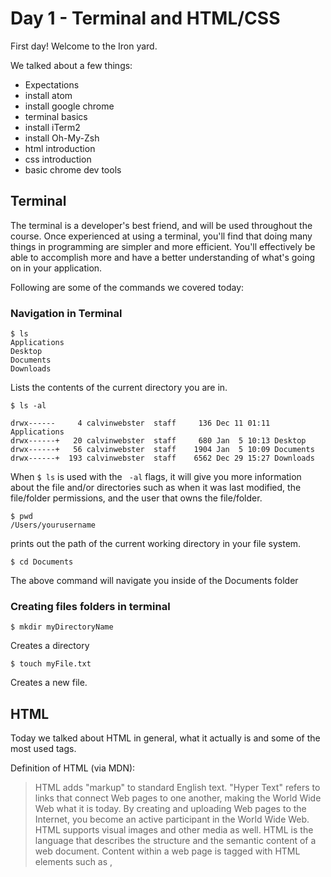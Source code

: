 # Day 1 - Terminal and HTML/CSS

First day! Welcome to the Iron yard.

We talked about a few things:

- Expectations
- install atom
- install google chrome
- terminal basics
- install iTerm2
- install Oh-My-Zsh
- html introduction
- css introduction
- basic chrome dev tools

## Terminal

The terminal is a developer's best friend, and will be used throughout the course.  Once experienced at using a terminal, you'll find that doing many things in programming are simpler and more efficient.  You'll effectively be able to accomplish more and have a better understanding of what's going on in your application.

Following are some of the commands we covered today:

### Navigation in Terminal

```
$ ls
Applications
Desktop
Documents
Downloads
```
 Lists the contents of the current directory you are in.

```
$ ls -al

drwx------     4 calvinwebster  staff     136 Dec 11 01:11 Applications
drwx------+   20 calvinwebster  staff     680 Jan  5 10:13 Desktop
drwx------+   56 calvinwebster  staff    1904 Jan  5 10:09 Documents
drwx------+  193 calvinwebster  staff    6562 Dec 29 15:27 Downloads

```
When <code>$ ls</code> is used with the <code> -al</code> flags, it will give you more information about the file and/or directories such as when it was last modified, the file/folder permissions, and the user that owns the file/folder.

```
$ pwd
/Users/yourusername

```
prints out the path of the current working directory in your file system.

```
$ cd Documents

```
The above command will navigate you inside of the Documents folder

### Creating files folders in terminal

```
$ mkdir myDirectoryName

```
Creates a directory

```
$ touch myFile.txt

```
Creates a new file.

## HTML

Today we talked about HTML in general, what it actually is and some of the most used tags.

Definition of HTML (via MDN):
<blockquote>
HTML adds "markup" to standard English text. "Hyper Text" refers to links that connect Web pages to one another, making the World Wide Web what it is today. By creating and uploading Web pages to the Internet, you become an active participant in the World Wide Web. HTML supports visual images and other media as well. HTML is the language that describes the structure and the semantic content of a web document. Content within a web page is tagged with HTML elements such as <img>, <title>, <p>, <div>, <picture>, and so forth.  These elements form the building blocks of a website.
</blockquote>

For example, following is the basic structure, tagwise, for a basic html document

```
<!-- This is a comment -->
<!DOCTYPE html>
<html>
  <head>
    <title>This is a title</title>
    <link rel="stylesheet" href="styles.css">
    <!-- The <head> tag usually contains any external CSS stylesheets or meta information about a particular page -->
  </head>
  <body>
  <!-- The <body> tag is where human-viewable content is stored -->
  </body>
</html>

```

## CSS

As defined by the Mozilla Developer Network:
<blockquote>
Cascading Style Sheets, most of the time abbreviated as CSS, is a stylesheet language used to describe the presentation of a document written in HTML or XML (including various XML languages like SVG or XHTML). CSS describes how the structured element must be rendered on screen, on paper, in speech, or on other media.
</blockquote>

In our class today, we covered some of the fundamentals of CSS.

Specifically, we covered:

- inline vs. &lt;style&gt; vs external stylesheet and how that affects the styling and 'cascade' which may override styles
- You can apply CSS styles to HTML tags like <code>&lt;h1&gt;, &lt;p&gt;, or &lt;div&gt;</code> or other elements/selectors on the page, such as classes or id's.
- We talked about a few of the properties in css that we can use to style pages such as <code>background-color, margin, padding, font-size, font-weight, color</code> - there are so many more properties that we will be exploring in the coming days/weeks, but please go forth and try to experiment with the other css properties.

```
/* This is a CSS comment */
body {
  background-color: red;
  font-size: 20px;
  font-weight: strong;
}

```

## Resources

[Command line crash course](http://cli.learncodethehardway.org/book/)

[Treehouse Tutorial of the Console](http://teamtreehouse.com/library/console-foundations)

[HTML Element Reference Guide](https://developer.mozilla.org/en-US/docs/Web/HTML/Element)

[CSS Reference Guide](https://developer.mozilla.org/en-US/docs/Web/CSS/Reference)

[Chrome Dev Tools - Chapter 1](http://discover-devtools.codeschool.com/chapters/1?locale=en)

## Downloads & Installation

[XCode](https://developer.apple.com/xcode/downloads/)

[Google Chrome Browser](https://www.google.com/intl/en/chrome/browser/desktop/index.html)

[iTerm2 - a better terminal](http://iterm2.com/)

[Oh-My-Zsh - for your iTerm](http://ohmyz.sh/)

[Atom Text Editor](https://atom.io/)
